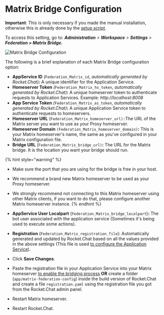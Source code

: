 # Matrix Bridge Configuration

**Important**: This is only necessary if you made the manual installation, otherwise this is already done by the [setup script](matrix-homeserver-setup.md#automated-installation-recommended).

To access this setting, go to: _**Administration** > **Workspace** > **Settings** > **Federation > Matrix Bridge.**_

![Matrix Bridge Configuration](../../../../../../../.gitbook/assets/2022-07-22\_12-28-56.png)

The following is a brief explanation of each Matrix Bridge configuration option:

* **AppService ID** _(_`Federation_Matrix_id`, _automatically generated by Rocket.Chat)**:**_ A unique identifier for the Application Service.
* **Homeserver Token** _(_`Federation_Matrix_hs_token`, _automatically generated by Rocket.Chat)_**:** A unique homeserver token to authenticate requests to Application Services. Example: _http://localhost:8008_
* **App Service Token** _(_`Federation_Matrix_as_token`, _automatically generated by Rocket.Chat)_**:** A unique Application Service token to authenticate requests to homeservers.
* **Homeserver URL** (`Federation_Matrix_homeserver_url):`The URL of the Matrix server you want to use as your Proxy homeserver.
* **Homeserver Domain** `(Federation_Matrix_homeserver_domain)`**:**  This is your Matrix homeserver's name, the same as you've configured in your Matrix configuration file.
* **Bridge URL** (`Federation_Matrix_bridge_url)`**:** The URL for the Matrix bridge. It is the location you want your bridge should run.

{% hint style="warning" %}
* Make sure the port that you are using for the bridge is free in your host.
* We recommend a brand new Matrix homeserver to be used as your Proxy homeserver.
* We strongly recommend not connecting to this Matrix homeserver using other Matrix clients, if you want to do that, please configure another Matrix homeserver instance.
{% endhint %}

* **AppService User Localpart** (`Federation_Matrix_bridge_localpart`)**:** The bot user associated with the application service (Sometimes it's being used to execute some actions).
* **Registration** (`Federation_Matrix_registration_file`):  Automatically generated and updated by Rocket.Chat based on all the values provided in the above settings (This file is used [to configure the Application Service](matrix-homeserver-setup.md#manual-installation)).
* Click **Save Changes**.
* Paste the registration file in your Application Service into your Matrix homeserver [to enable the bridging process](https://matrix-org.github.io/synapse/latest/application\_services.html) **OR**  create a folder (`app/matrix-federation-config`) inside the build version of Rocket.Chat and create a file `registration.yaml` using the registration file you got from the Rocket.Chat admin panel.
* Restart Matrix homeserver.
* Restart Rocket.Chat.
